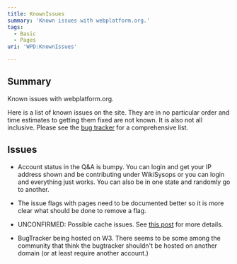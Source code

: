 ```yaml
---
title: KnownIssues
summary: 'Known issues with webplatform.org.'
tags:
  - Basic
  - Pages
uri: 'WPD:KnownIssues'

---
```

## <span>Summary</span>

Known issues with webplatform.org.

Here is a list of known issues on the site. They are in no particular order and time estimates to getting them fixed are not known. It is also not all inclusive. Please see the [bug tracker](https://www.w3.org/Bugs/Public/describecomponents.cgi?product=webplatform.org) for a comprehensive list.

## <span>Issues</span>

-   Account status in the Q&A is bumpy. You can login and get your IP address shown and be contributing under WikiSysops or you can login and everything just works. You can also be in one state and randomly go to another.

-   The issue flags with pages need to be documented better so it is more clear what should be done to remove a flag.

-   UNCONFIRMED: Possible cache issues. See [this post](http://talk.webplatform.org/forums/index.php/2131/where-is-the-cache?show=2170#a2170) for more details.

-   BugTracker being hosted on W3. There seems to be some among the community that think the bugtracker shouldn't be hosted on another domain (or at least require another account.)


